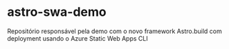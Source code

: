 # astro-swa-demo

Repositório responsável pela demo com o novo framework Astro.build com deployment usando o Azure Static Web Apps CLI
